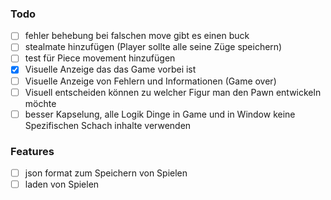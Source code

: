 ### Todo
- [ ] fehler behebung bei falschen move gibt es einen buck
- [ ] stealmate hinzufügen (Player sollte alle seine Züge speichern)
- [ ] test für Piece movement hinzufügen
- [x] Visuelle Anzeige das das Game vorbei ist
- [ ] Visuelle Anzeige von Fehlern und Informationen (Game over)
- [ ] Visuell entscheiden können zu welcher Figur man den Pawn entwickeln möchte
- [ ] besser Kapselung, alle Logik Dinge in Game und in Window keine Spezifischen Schach inhalte verwenden
### Features
- [ ] json format zum Speichern von Spielen
- [ ] laden von Spielen